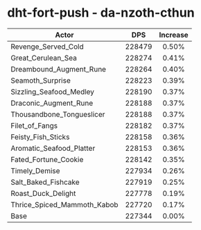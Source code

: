 # dht-fort-push - da-nzoth-cthun
| Actor | DPS | Increase |
|---|:---:|:---:|
|Revenge_Served_Cold|228479|0.50%|
|Great_Cerulean_Sea|228274|0.41%|
|Dreambound_Augment_Rune|228264|0.40%|
|Seamoth_Surprise|228223|0.39%|
|Sizzling_Seafood_Medley|228190|0.37%|
|Draconic_Augment_Rune|228188|0.37%|
|Thousandbone_Tongueslicer|228188|0.37%|
|Filet_of_Fangs|228182|0.37%|
|Feisty_Fish_Sticks|228158|0.36%|
|Aromatic_Seafood_Platter|228153|0.36%|
|Fated_Fortune_Cookie|228142|0.35%|
|Timely_Demise|227934|0.26%|
|Salt_Baked_Fishcake|227919|0.25%|
|Roast_Duck_Delight|227778|0.19%|
|Thrice_Spiced_Mammoth_Kabob|227720|0.17%|
|Base|227344|0.00%|
